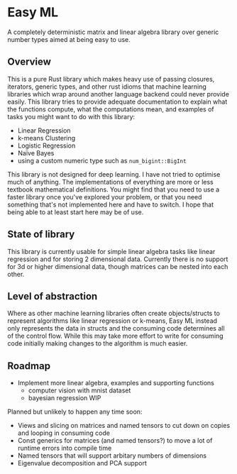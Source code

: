 # Easy ML

A completely deterministic matrix and linear algebra library over generic number types aimed at being easy to use.

## Overview
This is a pure Rust library which makes heavy use of passing closures, iterators, generic types, and other rust idioms that machine learning libraries which wrap around another language backend could never provide easily. This library tries to provide adequate documentation to explain what the functions compute, what the computations mean, and examples of tasks you might want to do with this library:

- Linear Regression
- k-means Clustering
- Logistic Regression
- Naïve Bayes
- using a custom numeric type such as `num_bigint::BigInt`

This library is not designed for deep learning. I have not tried to optimise much of anything. The implementations of everything are more or less textbook mathematical definitions. You might find that you need to use a faster library once you've explored your problem, or that you need something that's not implemented here and have to switch. I hope that being able to at least start here may be of use.

## State of library

This library is currently usable for simple linear algebra tasks like linear regression and for storing 2 dimensional data. Currently there is no support for 3d or higher dimensional data, though matrices can be nested into each other.

## Level of abstraction

Where as other machine learning libraries often create objects/structs to represent algorithms like linear regression or k-means, Easy ML instead only represents the data in structs and the consuming code determines all of the control flow. While this may take more effort to write for consuming code initially making changes to the algorithm is much easier.

## Roadmap

- Implement more linear algebra, examples and supporting functions
  - computer vision with mnist dataset
  - bayesian regression WIP

Planned but unlikely to happen any time soon:

- Views and slicing on matrices and named tensors to cut down on copies and looping in consuming code
- Const generics for matrices (and named tensors?) to move a lot of runtime errors into compile time
- Named tensors that will support arbitary numbers of dimensions
- Eigenvalue decomposition and PCA support
